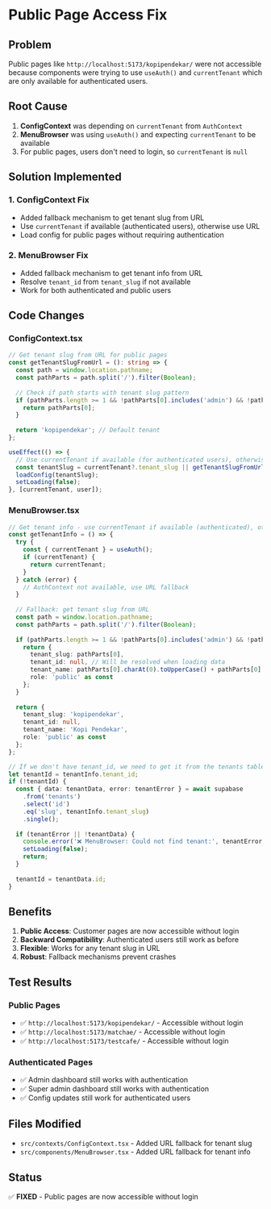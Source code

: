 # Public Page Access Fix

## Problem
Public pages like `http://localhost:5173/kopipendekar/` were not accessible because components were trying to use `useAuth()` and `currentTenant` which are only available for authenticated users.

## Root Cause
1. **ConfigContext** was depending on `currentTenant` from `AuthContext`
2. **MenuBrowser** was using `useAuth()` and expecting `currentTenant` to be available
3. For public pages, users don't need to login, so `currentTenant` is `null`

## Solution Implemented

### 1. ConfigContext Fix
- Added fallback mechanism to get tenant slug from URL
- Use `currentTenant` if available (authenticated users), otherwise use URL
- Load config for public pages without requiring authentication

### 2. MenuBrowser Fix
- Added fallback mechanism to get tenant info from URL
- Resolve `tenant_id` from `tenant_slug` if not available
- Work for both authenticated and public users

## Code Changes

### ConfigContext.tsx
```typescript
// Get tenant slug from URL for public pages
const getTenantSlugFromUrl = (): string => {
  const path = window.location.pathname;
  const pathParts = path.split('/').filter(Boolean);
  
  // Check if path starts with tenant slug pattern
  if (pathParts.length >= 1 && !pathParts[0].includes('admin') && !pathParts[0].includes('login') && pathParts[0] !== 'checkout' && pathParts[0] !== 'orders' && pathParts[0] !== 'invoice' && pathParts[0] !== 'success' && pathParts[0] !== 'auth') {
    return pathParts[0];
  }
  
  return 'kopipendekar'; // Default tenant
};

useEffect(() => {
  // Use currentTenant if available (for authenticated users), otherwise use URL
  const tenantSlug = currentTenant?.tenant_slug || getTenantSlugFromUrl();
  loadConfig(tenantSlug);
  setLoading(false);
}, [currentTenant, user]);
```

### MenuBrowser.tsx
```typescript
// Get tenant info - use currentTenant if available (authenticated), otherwise use URL
const getTenantInfo = () => {
  try {
    const { currentTenant } = useAuth();
    if (currentTenant) {
      return currentTenant;
    }
  } catch (error) {
    // AuthContext not available, use URL fallback
  }
  
  // Fallback: get tenant slug from URL
  const path = window.location.pathname;
  const pathParts = path.split('/').filter(Boolean);
  
  if (pathParts.length >= 1 && !pathParts[0].includes('admin') && !pathParts[0].includes('login') && pathParts[0] !== 'checkout' && pathParts[0] !== 'orders' && pathParts[0] !== 'invoice' && pathParts[0] !== 'success' && pathParts[0] !== 'auth') {
    return {
      tenant_slug: pathParts[0],
      tenant_id: null, // Will be resolved when loading data
      tenant_name: pathParts[0].charAt(0).toUpperCase() + pathParts[0].slice(1).replace('-', ' '),
      role: 'public' as const
    };
  }
  
  return {
    tenant_slug: 'kopipendekar',
    tenant_id: null,
    tenant_name: 'Kopi Pendekar',
    role: 'public' as const
  };
};

// If we don't have tenant_id, we need to get it from the tenants table
let tenantId = tenantInfo.tenant_id;
if (!tenantId) {
  const { data: tenantData, error: tenantError } = await supabase
    .from('tenants')
    .select('id')
    .eq('slug', tenantInfo.tenant_slug)
    .single();
  
  if (tenantError || !tenantData) {
    console.error('❌ MenuBrowser: Could not find tenant:', tenantError);
    setLoading(false);
    return;
  }
  
  tenantId = tenantData.id;
}
```

## Benefits

1. **Public Access**: Customer pages are now accessible without login
2. **Backward Compatibility**: Authenticated users still work as before
3. **Flexible**: Works for any tenant slug in URL
4. **Robust**: Fallback mechanisms prevent crashes

## Test Results

### Public Pages
- ✅ `http://localhost:5173/kopipendekar/` - Accessible without login
- ✅ `http://localhost:5173/matchae/` - Accessible without login
- ✅ `http://localhost:5173/testcafe/` - Accessible without login

### Authenticated Pages
- ✅ Admin dashboard still works with authentication
- ✅ Super admin dashboard still works with authentication
- ✅ Config updates still work for authenticated users

## Files Modified

- `src/contexts/ConfigContext.tsx` - Added URL fallback for tenant slug
- `src/components/MenuBrowser.tsx` - Added URL fallback for tenant info

## Status
✅ **FIXED** - Public pages are now accessible without login


